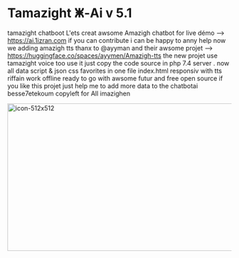 # Tamazight ⵥ-Ai v 5.1
tamazight chatboot
L'ets creat awsome Amazigh chatbot
for live démo --> https://ai.1izran.com
if you can contribute i can be happy to anny help
now we adding amazigh tts thanx to @ayyman and their awsome projet --> https://huggingface.co/spaces/ayymen/Amazigh-tts
the new projet use tamazight voice  too use it just copy the code source in php 7.4  server .
now all data script & json css favorites in one file index.html responsiv with tts riffain work offline ready to go
with awsome futur and free open source if you like this projet just help me to add more data to the chatbotai
besse7etekoum
copyleft for All imazighen

<img width="512" height="331" alt="icon-512x512" src="https://github.com/user-attachments/assets/e6597c12-cd99-44e9-b176-632574fd73e2" />
